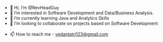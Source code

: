 - 👋 Hi, I’m @RevHeadGuy
- 👀 I’m interested in Software Development and Data/Business Analysis.
- 🌱 I’m currently learning Java and Analytics Skills
- 💞️ I’m looking to collaborate on projects based on Software Development .
- 📫 How to reach me - vedantatri123@gmail.com

<!---
RevHeadGuy/RevHeadGuy is a ✨ special ✨ repository because its `README.md` (this file) appears on your GitHub profile.
You can click the Preview link to take a look at your changes.
--->
